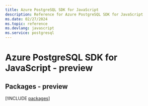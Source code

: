 ```yaml
---
title: Azure PostgreSQL SDK for JavaScript
description: Reference for Azure PostgreSQL SDK for JavaScript
ms.date: 02/27/2024
ms.topic: reference
ms.devlang: javascript
ms.service: postgresql
---
```

# Azure PostgreSQL SDK for JavaScript - preview
## Packages - preview
[!INCLUDE [packages](postgresql-index.md)]